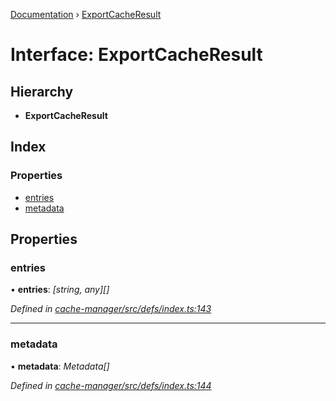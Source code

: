 [Documentation](../README.md) › [ExportCacheResult](exportcacheresult.md)

# Interface: ExportCacheResult

## Hierarchy

* **ExportCacheResult**

## Index

### Properties

* [entries](exportcacheresult.md#entries)
* [metadata](exportcacheresult.md#metadata)

## Properties

###  entries

• **entries**: *[string, any][]*

*Defined in [cache-manager/src/defs/index.ts:143](https://github.com/badbatch/graphql-box/blob/4e42c8bb/packages/cache-manager/src/defs/index.ts#L143)*

___

###  metadata

• **metadata**: *Metadata[]*

*Defined in [cache-manager/src/defs/index.ts:144](https://github.com/badbatch/graphql-box/blob/4e42c8bb/packages/cache-manager/src/defs/index.ts#L144)*
